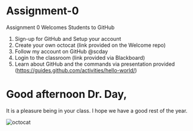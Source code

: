 # Assignment-0
Assignment 0 Welcomes Students to GitHub


1. Sign-up for GitHub and Setup your account
2. Create your own octocat (link provided on the Welcome repo)
3. Follow my account on GitHub @scday
4. Login to the classroom (link provided via Blackboard)
5. Learn about GitHub and the commands via presentation provided (https://guides.github.com/activities/hello-world/)

# Good afternoon Dr. Day,

It is a pleasure being in your class. I hope we have a good rest of the year.


![octocat](https://user-images.githubusercontent.com/15158293/52665435-94c17c80-2ed9-11e9-8cdb-0827dbe94483.png)
